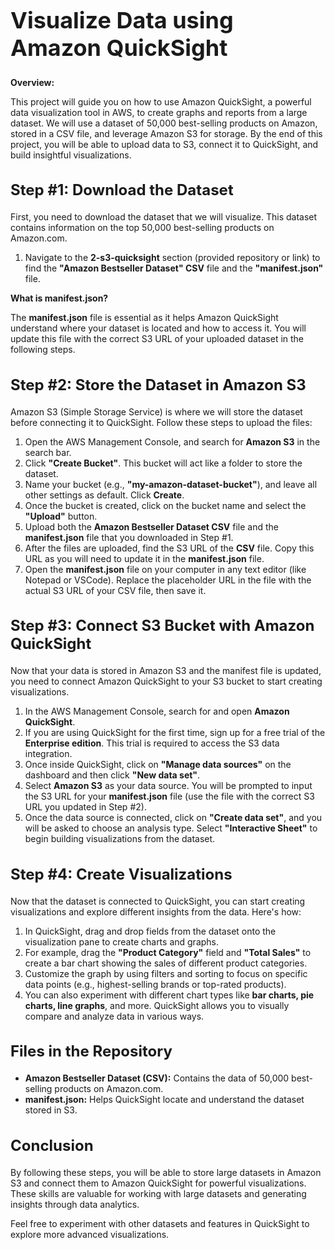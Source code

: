 <h1 style="font-size: 36px; font-weight: bold;"> Visualize Data using Amazon QuickSight </h1>

<p><strong>Overview:</strong></p>
<p>
This project will guide you on how to use Amazon QuickSight, a powerful data visualization tool in AWS, to create graphs and reports from a large dataset. We will use a dataset of 50,000 best-selling products on Amazon, stored in a CSV file, and leverage Amazon S3 for storage. By the end of this project, you will be able to upload data to S3, connect it to QuickSight, and build insightful visualizations.
</p>

<h2 style="font-size: 24px; font-weight: bold;">Step #1: Download the Dataset</h2>
<p>First, you need to download the dataset that we will visualize. This dataset contains information on the top 50,000 best-selling products on Amazon.com.</p>

<ol>
    <li>
        Navigate to the <strong>2-s3-quicksight</strong> section (provided repository or link) to find the <strong>"Amazon Bestseller Dataset" CSV</strong> file and the <strong>"manifest.json"</strong> file.
    </li>
   
</ol>

<p><strong>What is manifest.json?</strong></p>
<p>
The <strong>manifest.json</strong> file is essential as it helps Amazon QuickSight understand where your dataset is located and how to access it. You will update this file with the correct S3 URL of your uploaded dataset in the following steps.
</p>

<h2 style="font-size: 24px; font-weight: bold;">Step #2: Store the Dataset in Amazon S3</h2>
<p>
Amazon S3 (Simple Storage Service) is where we will store the dataset before connecting it to QuickSight. Follow these steps to upload the files:
</p>

<ol>
    <li>
        Open the AWS Management Console, and search for <strong>Amazon S3</strong> in the search bar.
    </li>
    <li>
        Click <strong>"Create Bucket"</strong>. This bucket will act like a folder to store the dataset.
    </li>
    <li>
        Name your bucket (e.g., <strong>"my-amazon-dataset-bucket"</strong>), and leave all other settings as default. Click <strong>Create</strong>.
    </li>
    <li>
        Once the bucket is created, click on the bucket name and select the <strong>"Upload"</strong> button.
    </li>
    <li>
        Upload both the <strong>Amazon Bestseller Dataset CSV</strong> file and the <strong>manifest.json</strong> file that you downloaded in Step #1.
    </li>
    <li>
        After the files are uploaded, find the S3 URL of the <strong>CSV</strong> file. Copy this URL as you will need to update it in the <strong>manifest.json</strong> file.
    </li>
    <li>
        Open the <strong>manifest.json</strong> file on your computer in any text editor (like Notepad or VSCode). Replace the placeholder URL in the file with the actual S3 URL of your CSV file, then save it.
    </li>
</ol>

<h2 style="font-size: 24px; font-weight: bold;">Step #3: Connect S3 Bucket with Amazon QuickSight</h2>
<p>
Now that your data is stored in Amazon S3 and the manifest file is updated, you need to connect Amazon QuickSight to your S3 bucket to start creating visualizations.
</p>

<ol>
    <li>
        In the AWS Management Console, search for and open <strong>Amazon QuickSight</strong>. 
    </li>
    <li>
        If you are using QuickSight for the first time, sign up for a free trial of the <strong>Enterprise edition</strong>. This trial is required to access the S3 data integration.
    </li>
    <li>
        Once inside QuickSight, click on <strong>"Manage data sources"</strong> on the dashboard and then click <strong>"New data set"</strong>.
    </li>
    <li>
        Select <strong>Amazon S3</strong> as your data source. You will be prompted to input the S3 URL for your <strong>manifest.json</strong> file (use the file with the correct S3 URL you updated in Step #2).
    </li>
    <li>
        Once the data source is connected, click on <strong>"Create data set"</strong>, and you will be asked to choose an analysis type. Select <strong>"Interactive Sheet"</strong> to begin building visualizations from the dataset.
    </li>
</ol>

<h2 style="font-size: 24px; font-weight: bold;">Step #4: Create Visualizations</h2>
<p>
Now that the dataset is connected to QuickSight, you can start creating visualizations and explore different insights from the data. Here's how:
</p>

<ol>
    <li>
        In QuickSight, drag and drop fields from the dataset onto the visualization pane to create charts and graphs.
    </li>
    <li>
        For example, drag the <strong>"Product Category"</strong> field and <strong>"Total Sales"</strong> to create a bar chart showing the sales of different product categories.
    </li>
    <li>
        Customize the graph by using filters and sorting to focus on specific data points (e.g., highest-selling brands or top-rated products).
    </li>
    <li>
        You can also experiment with different chart types like <strong>bar charts, pie charts, line graphs</strong>, and more. QuickSight allows you to visually compare and analyze data in various ways.
    </li>
</ol>

<h2 style="font-size: 24px; font-weight: bold;">Files in the Repository</h2>
<ul>
    <li><strong>Amazon Bestseller Dataset (CSV):</strong> Contains the data of 50,000 best-selling products on Amazon.com.</li>
    <li><strong>manifest.json:</strong> Helps QuickSight locate and understand the dataset stored in S3.</li>
</ul>

<h2 style="font-size: 24px; font-weight: bold;">Conclusion</h2>
<p>
By following these steps, you will be able to store large datasets in Amazon S3 and connect them to Amazon QuickSight for powerful visualizations. These skills are valuable for working with large datasets and generating insights through data analytics.
</p>
<p>Feel free to experiment with other datasets and features in QuickSight to explore more advanced visualizations.</p>
